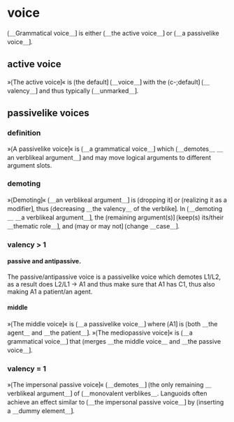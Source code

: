 # voice

⟮＿Grammatical voice＿⟯ is either ⟮＿the active voice＿⟯ or ⟮＿a passivelike voice＿⟯.

## active voice

»⟮The active voice⟯« is ⟮the default⟯ ⟮＿voice＿⟯ with the ⟮c-;default⟯ ⟮＿valency＿⟯ and thus typically ⟮＿unmarked＿⟯.

## passivelike voices

### definition

»⟮A passivelike voice⟯« is ⟮＿a grammatical voice＿⟯ which ⟮＿demotes＿ ＿an verblikeal argument＿⟯ and may move logical arguments to different argument slots.

### demoting

»⟮Demoting⟯« ⟮＿an verblikeal argument＿⟯ is ⟮dropping it⟯ or ⟮realizing it as a modifier⟯, thus ⟮decreasing ＿the valency＿ of the verblike⟯.
In ⟮＿demoting＿ ＿a verblikeal argument＿⟯, the ⟮remaining argument(s)⟯ ⟮keep(s) its/their ＿thematic role＿⟯, and ⟮may or may not⟯ ⟮change ＿case＿⟯.

### valency > 1

#### passive and antipassive.

The passive/antipassive voice is a passivelike voice which demotes L1/L2, as a result does L2/L1 → A1 and thus make sure that A1 has C1, thus also making A1 a patient/an agent.

#### middle

»⟮The middle voice⟯« is ⟮＿a passivelike voice＿⟯ where ⟮A1⟯ is ⟮both ＿the agent＿ and ＿the patient＿⟯.
»⟮The mediopassive voice⟯« is ⟮＿a grammatical voice＿⟯ that ⟮merges ＿the middle voice＿ and ＿the passive voice＿⟯.

### valency = 1

»⟮The impersonal passive voice⟯« ⟮＿demotes＿⟯ ⟮the only remaining ＿verblikeal argument＿⟯ of ⟮＿monovalent verblikes＿.
Languoids often achieve an effect similar to ⟮＿the impersonal passive voice＿⟯ by ⟮inserting a ＿dummy element＿⟯.